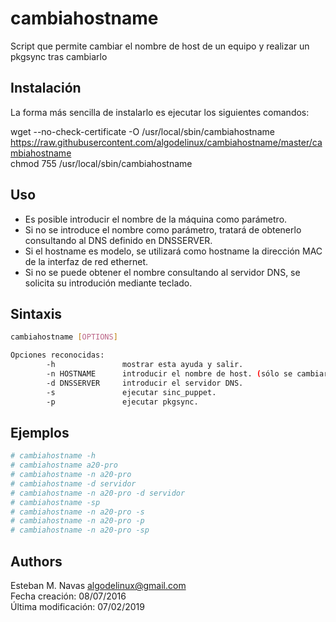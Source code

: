 cambiahostname
==============

Script que permite cambiar el nombre de host de un equipo y realizar un pkgsync tras cambiarlo   


Instalación
-----------

La forma más sencilla de instalarlo es ejecutar los siguientes comandos:

   wget --no-check-certificate -O /usr/local/sbin/cambiahostname https://raw.githubusercontent.com/algodelinux/cambiahostname/master/cambiahostname  
   chmod 755 /usr/local/sbin/cambiahostname  
  

Uso
---

* Es posible introducir el nombre de la máquina como parámetro.   
* Si no se introduce el nombre como parámetro, tratará de obtenerlo consultando al DNS definido en DNSSERVER.   
* Si el hostname es modelo, se utilizará como hostname la dirección MAC de la interfaz de red ethernet.   
* Si no se puede obtener el nombre consultando al servidor DNS, se solicita su introdución mediante teclado.   
  

Sintaxis
--------

```bash
cambiahostname [OPTIONS]

Opciones reconocidas:
        -h               mostrar esta ayuda y salir.
        -n HOSTNAME      introducir el nombre de host. (sólo se cambiará el hostname si no existe una entrada DNS para este HOST)
        -d DNSSERVER     introducir el servidor DNS.
        -s               ejecutar sinc_puppet.
        -p               ejecutar pkgsync.
```
   
   
Ejemplos
--------

```bash
# cambiahostname -h
# cambiahostname a20-pro 
# cambiahostname -n a20-pro 
# cambiahostname -d servidor 
# cambiahostname -n a20-pro -d servidor 
# cambiahostname -sp
# cambiahostname -n a20-pro -s
# cambiahostname -n a20-pro -p 
# cambiahostname -n a20-pro -sp 

```
   
   
Authors
-------

Esteban M. Navas <algodelinux@gmail.com>   
Fecha creación:      08/07/2016   
Última modificación: 07/02/2019   

